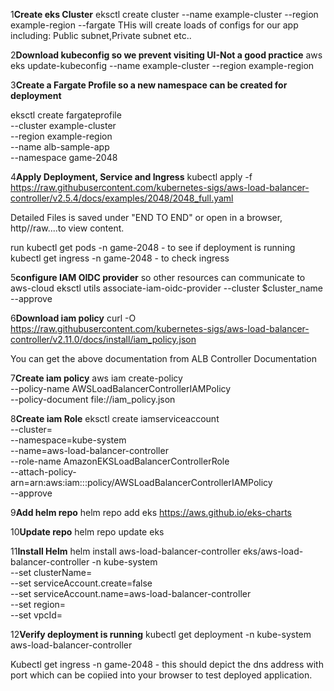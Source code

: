 1**Create eks Cluster**
eksctl create cluster --name example-cluster --region example-region --fargate
 THis will create loads of configs for our app including: Public subnet,Private subnet etc..

2**Download kubeconfig so we prevent visiting UI-Not a good practice**
 aws eks update-kubeconfig --name example-cluster --region example-region

3**Create a Fargate Profile so a new namespace can be created for deployment**

eksctl create fargateprofile \
    --cluster example-cluster \
    --region example-region \
    --name alb-sample-app \
    --namespace game-2048


4**Apply Deployment, Service and Ingress**
kubectl apply -f https://raw.githubusercontent.com/kubernetes-sigs/aws-load-balancer-controller/v2.5.4/docs/examples/2048/2048_full.yaml

Detailed Files is saved under "END TO END" or open in a browser, http//raw....to view content.


run kubectl get pods -n game-2048 - to see if deployment is running
    kubectl get ingress -n game-2048 - to check ingress


5**configure IAM OIDC provider** so other resources can communicate to aws-cloud
eksctl utils associate-iam-oidc-provider --cluster $cluster_name --approve


6**Download iam policy**
curl -O https://raw.githubusercontent.com/kubernetes-sigs/aws-load-balancer-controller/v2.11.0/docs/install/iam_policy.json

You can get the above documentation from ALB Controller Documentation

7**Create iam policy**
aws iam create-policy \
    --policy-name AWSLoadBalancerControllerIAMPolicy \
    --policy-document file://iam_policy.json


8**Create iam Role**
eksctl create iamserviceaccount \
  --cluster=<your-cluster-name> \
  --namespace=kube-system \
  --name=aws-load-balancer-controller \
  --role-name AmazonEKSLoadBalancerControllerRole \
  --attach-policy-arn=arn:aws:iam::<your-aws-account-id>:policy/AWSLoadBalancerControllerIAMPolicy \
  --approve


9**Add helm repo**
helm repo add eks https://aws.github.io/eks-charts


10**Update repo**
helm repo update eks


11**Install Helm**
helm install aws-load-balancer-controller eks/aws-load-balancer-controller -n kube-system \
  --set clusterName=<your-cluster-name> \
  --set serviceAccount.create=false \
  --set serviceAccount.name=aws-load-balancer-controller \
  --set region=<your-region> \
  --set vpcId=<your-vpc-id>


12**Verify deployment is running**
kubectl get deployment -n kube-system aws-load-balancer-controller

Kubectl get ingress -n game-2048 - this should depict the dns address with port which can be copiied into your browser to test deployed application.
